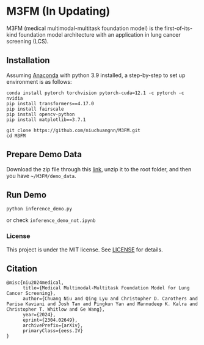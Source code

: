 # M3FM (In Updating)
M3FM (medical multimodal-multitask foundation model) is the first-of-its-kind foundation model architecture with an application in lung cancer screening (LCS).

## Installation
Assuming [Anaconda](https://www.anaconda.com/) with python 3.9 installed, a step-by-step to set up environment is as follows:

```shell script
conda install pytorch torchvision pytorch-cuda=12.1 -c pytorch -c nvidia
pip install transformers==4.17.0
pip install fairscale
pip install opencv-python
pip install matplotlib==3.7.1

git clone https://github.com/niuchuangnn/M3FM.git
cd M3FM
```

## Prepare Demo Data
Download the zip file through this [link](https://drive.google.com/uc?export=download&id=1QJer00vxumElsZIvdpdJLcD_6jeCbX4j), unzip it to the root folder, and then you have ```~/M3FM/demo_data```.

## Run Demo

```shell script
python inference_demo.py
```

or check ```inference_demo_not.ipynb```

### License
This project is under the MIT license. See [LICENSE](LICENSE) for details.

## Citation

```shell
@misc{niu2024medical,
      title={Medical Multimodal-Multitask Foundation Model for Lung Cancer Screening}, 
      author={Chuang Niu and Qing Lyu and Christopher D. Carothers and Parisa Kaviani and Josh Tan and Pingkun Yan and Mannudeep K. Kalra and Christopher T. Whitlow and Ge Wang},
      year={2024},
      eprint={2304.02649},
      archivePrefix={arXiv},
      primaryClass={eess.IV}
}
```
